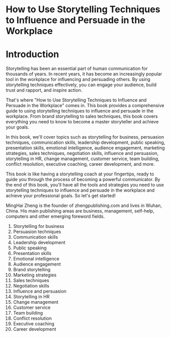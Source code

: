 # How to Use Storytelling Techniques to Influence and Persuade in the Workplace

# Introduction

Storytelling has been an essential part of human communication for thousands of years. In recent years, it has become an increasingly popular tool in the workplace for influencing and persuading others. By using storytelling techniques effectively, you can engage your audience, build trust and rapport, and inspire action.

That's where "How to Use Storytelling Techniques to Influence and Persuade in the Workplace" comes in. This book provides a comprehensive guide to using storytelling techniques to influence and persuade in the workplace. From brand storytelling to sales techniques, this book covers everything you need to know to become a master storyteller and achieve your goals.

In this book, we'll cover topics such as storytelling for business, persuasion techniques, communication skills, leadership development, public speaking, presentation skills, emotional intelligence, audience engagement, marketing strategies, sales techniques, negotiation skills, influence and persuasion, storytelling in HR, change management, customer service, team building, conflict resolution, executive coaching, career development, and more.

This book is like having a storytelling coach at your fingertips, ready to guide you through the process of becoming a powerful communicator. By the end of this book, you'll have all the tools and strategies you need to use storytelling techniques to influence and persuade in the workplace and achieve your professional goals. So let's get started!

MingHai Zheng is the founder of zhengpublishing.com and lives in Wuhan, China. His main publishing areas are business, management, self-help, computers and other emerging foreword fields.



1. Storytelling for business
2. Persuasion techniques
3. Communication skills
4. Leadership development
5. Public speaking
6. Presentation skills
7. Emotional intelligence
8. Audience engagement
9. Brand storytelling
10. Marketing strategies
11. Sales techniques
12. Negotiation skills
13. Influence and persuasion
14. Storytelling in HR
15. Change management
16. Customer service
17. Team building
18. Conflict resolution
19. Executive coaching
20. Career development

